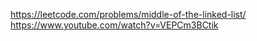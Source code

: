 https://leetcode.com/problems/middle-of-the-linked-list/
https://www.youtube.com/watch?v=VEPCm3BCtik
